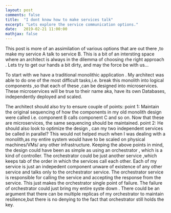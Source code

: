 ```yaml
---
layout: post
comments: false
title:  "I dont know how to make services talk"
excerpt: "Lets explore the service communication options."
date:   2019-02-21 11:00:00
mathjax: false
---
```


This post is more of an assimilation of various options that are out there ,to make my service A talk to service B. This is a bit of an intersting space where an architect is always in the dilemma of choosing rhe right approach . 
Lets try to get our hands a bit dirty, and may the force be with us...

To start with we have a traditional monolithic application . My architect was able to do one of the most difficult tasks,i.e. break this monolith into logical components ,so that each of these ,can be designed into microservices. These microservices will be true to their name aka, have its own Databases, independently deployed and scaled.

The architect should also try to ensure couple of points:
point 1: Maintain the original sequencing of how the components in my old monolith design were called i.e. component B calls component C and so on. Now that these are microservices, the same sequencing should be maintained.
point 2: He should also look to optimize the design , can my two independent services be called in parallel? This would not helped much when I was dealing with a monolith,as my entire system would have to be scaled on physical machines/VMs/ any other infrastructure.
Keeping the above points in mind, the design could have been as simple as using an orchestrator , which is a kind of controller. The orchestrator could be just another service ,which keeps tab of the order in which the services call each other. Each of my service is just an indepedent component unware of existence of any other service and talks only to the orchestrator service. The orchestrator service is responsible for calling the service and accepting the response from the service. This just makes the orchestrator single point of failure. The failure of orchestrator could just bring my entire syste down . There could be an argument that there can be multiple replicas of my orchestrator to maintain resilience,but there is no denying to the fact that orchestrator still holds the key.


